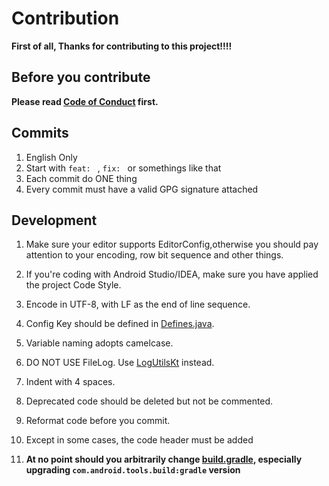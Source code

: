 # Contribution

**First of all, Thanks for contributing to this project!!!!**

## Before you contribute

**Please read [Code of Conduct](CODE_OF_CONDUCT.md) first.**

## Commits

1. English Only
2. Start with `feat: ` , `fix: ` or somethings like that
3. Each commit do ONE thing
4. Every commit must have a valid GPG signature attached

## Development

1. Make sure your editor supports EditorConfig,otherwise you should pay attention to your encoding, row bit sequence and other things.

2. If you're coding with Android Studio/IDEA, make sure you have applied the project Code Style.

3. Encode in UTF-8, with LF as the end of line sequence.

4. Config Key should be defined in [Defines.java](../TMessagesProj/src/main/java/top/qwq2333/nullgram/utils/Defines.java).

5. Variable naming adopts camelcase.

6. DO NOT USE FileLog. Use [LogUtilsKt](../TMessagesProj/src/main/java/top/qwq2333/nullgram/utils/LogUtils.kt) instead.

7. Indent with 4 spaces.

8. Deprecated code should be deleted but not be commented.

9. Reformat code before you commit.

10. Except in some cases, the code header must be added

11. **At no point should you arbitrarily change [build.gradle](../build.gradle), especially upgrading `com.android.tools.build:gradle` version**
